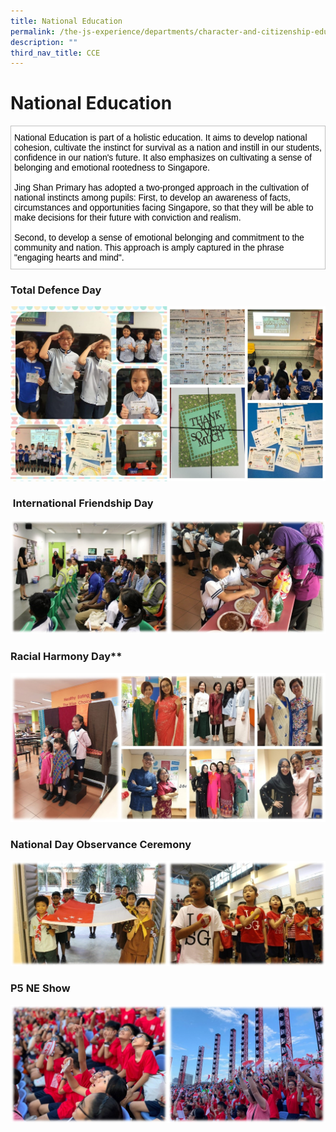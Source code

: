 ```yaml
---
title: National Education
permalink: /the-js-experience/departments/character-and-citizenship-education-cce/national-education/
description: ""
third_nav_title: CCE
---
```

# **National Education**

<table style="border-collapse:collapse;border-spacing:0" class="tg"><thead><tr><td style="background-color:#FFF;border-color:#c0c0c0;border-style:solid;border-width:1px;color:#000000;font-family:Arial, sans-serif;font-size:14px;overflow:hidden;padding:10px 5px;text-align:left;vertical-align:top;word-break:normal"><span style="background-color:initial">National Education is part of a holistic education. It aims to develop national cohesion, cultivate the instinct for survival as a nation and instill</span> <span style="background-color:initial">in our students, confidence in our nation's future. It also emphasizes on cultivating a sense of belonging and emotional rootedness to Singapore.</span><br><br>Jing Shan Primary has adopted a two-pronged approach in the cultivation of national instincts among pupils: First, to develop an awareness of facts, circumstances and opportunities facing Singapore, so that they will be able to make decisions for their future with conviction and realism.<br><br>Second, to develop a sense of emotional belonging and commitment to the community and nation. This approach is amply captured in the phrase "engaging hearts and mind".</td></tr></thead></table>


### Total Defence Day

![](/images/Total%20Defence%20Day.jpg)

###  International Friendship Day

![](/images/International%20Friendship.jpg)

### Racial Harmony Day**

![](/images/Racial%20Harmony%20Day.jpg)

### National Day Observance Ceremony

![](/images/National%20Day%20Observance.jpg)

### P5 NE Show

![](/images/P5%20NE%20show.jpg)